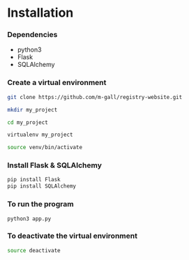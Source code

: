# Installation

### Dependencies

- python3
- Flask
- SQLAlchemy

### Create a virtual environment

```bash
git clone https://github.com/m-gall/registry-website.git

mkdir my_project

cd my_project

virtualenv my_project

source venv/bin/activate
```
### Install Flask & SQLAlchemy

```bash
pip install Flask
pip install SQLAlchemy
```
### To run the program

```python3
python3 app.py
```
### To deactivate the virtual environment

```bash
source deactivate
```
